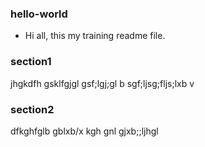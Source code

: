 ### hello-world

* Hi all, this my training readme file.

### section1
jhgkdfh gsklfgjgl gsf;lgj;gl b sgf;ljsg;fljs;lxb v

### section2
dfkghfglb gblxb/x kgh gnl gjxb;;ljhgl


